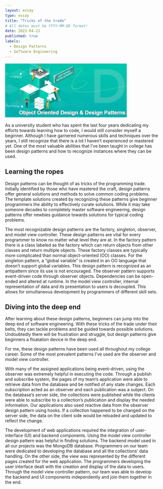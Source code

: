 ```yaml
---
layout: essay
type: essay
title: "Tricks of the trade"
# All dates must be YYYY-MM-DD format!
date: 2023-04-22
published: true
labels:
  - Design Patterns
  - Software Engineering
---
```


<div class="text-center p-4">
  <img width="400px" src="../img/design-patterns.png" class="img-thumbnail" >
</div>

As a university student who has spent the last four years dedicating my efforts towards learning how to code, I would still consider myself a beginner. Although I have garnered numerous skills and techniques over the years, I still recognize that there is a lot I haven’t experienced or mastered yet. One of the most valuable abilities that I’ve been taught in college has been design patterns and how to recognize instances where they can be used.

## Learning the ropes
Design patterns can be thought of as tricks of the programming trade. Initially identified by those who have mastered the craft, design patterns offer general solutions and methods to solve common coding problems. The template solutions created by recognizing these patterns give beginner programmers the ability to effectively curate solutions. While it may take someone decades to completely master software engineering, design patterns offer newbies guidance towards solutions for typical coding problems. 

The most recognizable design patterns are the factory, singleton, observer, and model view controller. These design patterns are vital for every programmer to know no matter what level they are at. In the factory pattern there is a class labeled as the factory which can return objects from other classes and return multiple objects. These factory classes are typically more complicated than normal object-oriented (OO) classes. For the singleton pattern, a “global variable” is created in an OO language that doesn’t support global variables. This design pattern is recognized as an antipattern since its use is not encouraged. The observer pattern supports event-driven code through observer objects. Dependencies can be open-ended and altered at runtime. In the model view controller, internal representation of data and its presentation to users is decoupled. This allows for simultaneous development by programmers of different skill sets.

## Diving into the deep end
After learning about these design patterns, beginners can jump into the deep end of software engineering. With these tricks of the trade under their belts, they can tackle problems and be guided towards possible solutions. Undoubtedly there will be frustration and struggle, but design patterns give beginners a floatation device in the deep end.

For me, these design patterns have been used all throughout my college career. Some of the most prevalent patterns I’ve used are the observer and model view controller. 

With many of the assigned applications being event-driven, using the observer was extremely helpful in executing the code. Through a publish and subscribe system, the pages of my team’s application were able to retrieve data from the database and be notified of any state changes. Each subscription acted as an observer and each publication was a subject. On the database’s server side, the collections were published while the clients were able to subscribe to a collection’s publication and display the needed information. Our applications also used reactive data from the observer design pattern using hooks. If a collection happened to be changed on the server side, the data on the client side would be reloaded and updated to reflect the change. 

The development of web applications required the integration of user-interface (UI) and backend components. Using the model view controller design pattern was helpful in finding solutions. The backend model used in all our projects was the MongoDB database. Programmers on our team were dedicated to developing the database and all the collections’ data handling. On the other side, the view was represented by the different pages created for the web application. The programmers developing the user interface dealt with the creation and display of the data to users. Through the model view controller pattern, our team was able to develop the backend and UI components independently and join them together in the end.

